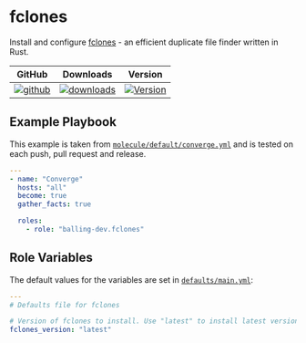 # fclones

Install and configure [fclones](https://github.com/pkolaczk/fclones) - an
efficient duplicate file finder written in Rust.

|GitHub|Downloads|Version|
|------|---------|-------|
|[![github](https://github.com/balling-dev/ansible-role-fclones/workflows/Continuous%20Integration/badge.svg)](https://github.com/balling-dev/ansible-role-fclones/actions)|[![downloads](https://img.shields.io/ansible/role/d/balling-dev/fclones)](https://galaxy.ansible.com/ui/standalone/roles/balling-dev/fclones)|[![Version](https://img.shields.io/github/release/balling-dev/ansible-role-fclones.svg)](https://github.com/balling-dev/ansible-role-fclones/releases/)|

## Example Playbook

This example is taken from
[`molecule/default/converge.yml`](
https://github.com/balling-dev/ansible-role-fclones/blob/main/molecule/default/converge.yml)
and is tested on each push, pull request and release.

```yaml
---
- name: "Converge"
  hosts: "all"
  become: true
  gather_facts: true

  roles:
    - role: "balling-dev.fclones"
```

## Role Variables

The default values for the variables are set in
[`defaults/main.yml`](https://github.com/balling-dev/ansible-role-fclones/blob/main/defaults/main.yml):

```yaml
---
# Defaults file for fclones

# Version of fclones to install. Use "latest" to install latest version.
fclones_version: "latest"
```
